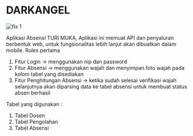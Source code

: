 # DARKANGEL

![fix 1](https://github.com/yoviepramudya1412/DARKANGEL-WEB/assets/82030481/b7cf66e5-f69f-4698-8091-bdf02927a687)





Aplikasi Absensi TURI MUKA, Aplikasi ini memuat API dan penyaluran berbentuk web, untuk fungsionalitas lebih lanjut akan dibuatkan dalam mobile.
Rules pertama

1. Fitur Login                -> menggunakan nip dan password
2. Fitur Absensi              -> menggunakan wajah dan menyimpan foto wajah pada kolom tabel yang disediakan
3. Fitur Penghitungan Absensi -> ketika sudah selesai verifikasi wajah selanjutnya akan diparsing data ke tabel absensi untuk membuat status absen berhasil


Tabel yang digunakan :
1. Tabel Dosen
2. Tabel Pengolahan
3. Tabel Absensi

